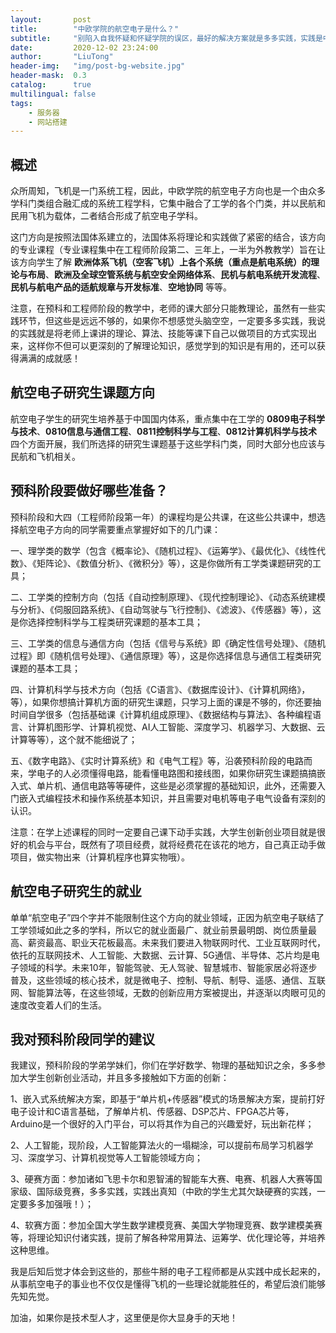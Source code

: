 ```yaml
---
layout:       post
title:        "中欧学院的航空电子是什么？"
subtitle:     "别陷入自我怀疑和怀疑学院的误区，最好的解决方案就是多多实践，实践是中欧学院学生最大的短板，长期忽略实践难免会有学而不思则罔的矛盾"
date:         2020-12-02 23:24:00
author:       "LiuTong"
header-img:   "img/post-bg-website.jpg"
header-mask:  0.3
catalog:      true
multilingual: false
tags:
    - 服务器
    - 网站搭建
---
```


## 概述

众所周知，飞机是一门系统工程，因此，中欧学院的航空电子方向也是一个由众多学科门类组合融汇成的系统工程学科，它集中融合了工学的各个门类，并以民航和民用飞机为载体，二者结合形成了航空电子学科。

这门方向是按照法国体系建立的，法国体系将理论和实践做了紧密的结合，该方向的专业课程（专业课程集中在工程师阶段第二、三年上，一半为外教教学）旨在让该方向学生了解 **欧洲体系飞机（空客飞机）上各个系统（重点是航电系统）的理论与布局**、**欧洲及全球空管系统与航空安全网络体系**、**民机与航电系统开发流程**、**民机与航电产品的适航规章与开发标准**、**空地协同** 等等。

注意，在预科和工程师阶段的教学中，老师的课大部分只能教理论，虽然有一些实践环节，但这些是远远不够的，如果你不想感觉头脑空空，一定要多多实践，我说的实践就是将老师上课讲的理论、算法、技能等课下自己以做项目的方式实现出来，这样你不但可以更深刻的了解理论知识，感觉学到的知识是有用的，还可以获得满满的成就感！

## 航空电子研究生课题方向

航空电子学生的研究生培养基于中国国内体系，重点集中在工学的 **0809电子科学与技术**、**0810信息与通信工程**、**0811控制科学与工程**、**0812计算机科学与技术**四个方面开展，我们所选择的研究生课题基于这些学科门类，同时大部分也应该与民航和飞机相关。

## 预科阶段要做好哪些准备？

预科阶段和大四（工程师阶段第一年）的课程均是公共课，在这些公共课中，想选择航空电子方向的同学需要重点掌握好如下的几门课：

一、理学类的数学（包含《概率论》、《随机过程》、《运筹学》、《最优化》、《线性代数》、《矩阵论》、《数值分析》、《微积分》等），这是你做所有工学类课题研究的工具；

二、工学类的控制方向（包括《自动控制原理》、《现代控制理论》、《动态系统建模与分析》、《伺服回路系统》、《自动驾驶与飞行控制》、《滤波》、《传感器》等），这是你选择控制科学与工程类研究课题的基本工具；

三、工学类的信息与通信方向（包括《信号与系统》即《确定性信号处理》、《随机过程》即《随机信号处理》、《通信原理》等），这是你选择信息与通信工程类研究课题的基本工具；

四、计算机科学与技术方向（包括《C语言》、《数据库设计》、《计算机网络》，等），如果你想搞计算机方面的研究生课题，只学习上面的课是不够的，你还要抽时间自学很多（包括基础课《计算机组成原理》、《数据结构与算法》、各种编程语言、计算机图形学、计算机视觉、AI人工智能、深度学习、机器学习、大数据、云计算等等），这个就不能细说了；

五、《数字电路》、《实时计算系统》和《电气工程》等，沿袭预科阶段的电路而来，学电子的人必须懂得电路，能看懂电路图和接线图，如果你研究生课题搞搞嵌入式、单片机、通信电路等等硬件，这些是必须掌握的基础知识，此外，还需要入门嵌入式编程技术和操作系统基本知识，并且需要对电机等电子电气设备有深刻的认识。

注意：在学上述课程的同时一定要自己课下动手实践，大学生创新创业项目就是很好的机会与平台，既然有了项目经费，就将经费花在该花的地方，自己真正动手做项目，做实物出来（计算机程序也算实物哦）。

## 航空电子研究生的就业

单单“航空电子”四个字并不能限制住这个方向的就业领域，正因为航空电子联结了工学领域如此之多的学科，所以它的就业面最广、就业前景最明朗、岗位质量最高、薪资最高、职业天花板最高。未来我们要进入物联网时代、工业互联网时代，依托的互联网技术、人工智能、大数据、云计算、5G通信、半导体、芯片均是电子领域的科学。未来10年，智能驾驶、无人驾驶、智慧城市、智能家居必将逐步普及，这些领域的核心技术，就是微电子、控制、导航、制导、遥感、通信、互联网、智能算法等，在这些领域，无数的创新应用方案被提出，并逐渐以肉眼可见的速度改变着人们的生活。

## 我对预科阶段同学的建议

我建议，预科阶段的学弟学妹们，你们在学好数学、物理的基础知识之余，多多参加大学生创新创业活动，并且多多接触如下方面的创新：

1、嵌入式系统解决方案，即基于“单片机+传感器”模式的场景解决方案，提前打好电子设计和C语言基础，了解单片机、传感器、DSP芯片、FPGA芯片等，Arduino是一个很好的入门平台，可以将其作为自己的兴趣爱好，玩出新花样；

2、人工智能，现阶段，人工智能算法火的一塌糊涂，可以提前布局学习机器学习、深度学习、计算机视觉等人工智能领域方向；

3、硬赛方面：参加诸如飞思卡尔和恩智浦的智能车大赛、电赛、机器人大赛等国家级、国际级竞赛，多多实践，实践出真知（中欧的学生尤其欠缺硬赛的实践，一定要多多加强哦！）；

4、软赛方面：参加全国大学生数学建模竞赛、美国大学物理竞赛、数学建模美赛等，将理论知识付诸实践，提前了解各种常用算法、运筹学、优化理论等，并培养这种思维。

我是后知后觉才体会到这些的，那些牛掰的电子工程师都是从实践中成长起来的，从事航空电子的事业也不仅仅是懂得飞机的一些理论就能胜任的，希望后浪们能够先知先觉。

加油，如果你是技术型人才，这里便是你大显身手的天地！
